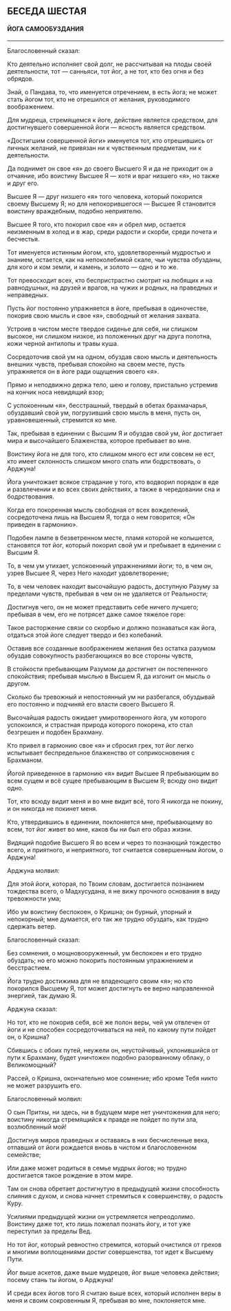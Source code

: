 ## БЕСЕДА ШЕСТАЯ
#### ЙОГА САМООБУЗДАНИЯ

---
Благословенный сказал:

Кто деятельно исполняет свой долг, не рассчитывая на плоды своей деятельности, тот — санньяси, тот йог, а не тот, кто без огня и без обрядов.

Знай, о Пандава, то, что именуется отречением, в есть йога; не может стать йогом тот, кто не отрешился от желания, руководимого воображением.

Для мудреца, стремящемся к йоге, действие является средством, для достигнувшего совершенной йоги — ясность является средством.

«Достигшим совершенной йоги» именуется тот, кто отрешившись от личных желаний, не привязан ни к чувственным предметам, ни к деятельности.

Да поднимет он свое «я» до своего Высшего Я и да не приходит он а отчаяние, ибо воистину Высшее Я — хотя и враг низшего «я», но также и друг его.

Высшее Я — друг низшего «я» того человека, который покорился своему Высшему Я; но для непокорившегося — Высшее Я становится воистину враждебным, подобно неприятелю.

Высшее Я того, кто покорил свое «я» и обрел мир, остается неизменным в холод и в жар, среди радости и скорби, среди почета и бесчестья.

Тот именуется истинным йогом, кто, удовлетворенный мудростью и знанием, остается, как на непоколебимой скале, чьи чувства обузданы, для кого и ком земли, и камень, и золото — одно и то же.

Тот превосходит всех, кто беспристрастно смотрит на любящих и на равнодушных, на друзей и врагов, на чужих и родных, на праведных и неправедных.

Пусть йог постоянно упражняется в йоге, пребывая в одиночестве, покорив свою мысль и свое «я», свободный от желания захвата.

Устроив в чистом месте твердое сиденье для себя, ни слишком высокое, ни слишком низкое, из положенных друг на друга полотна, кожи черной антилопы и травы куша.

Сосредоточив свой ум на одном, обуздав свою мысль и деятельность внешних чувств, пребывая спокойно на своем месте, пусть упражняется он в йоге ради ощущения своего «я».

Прямо и неподвижно держа тело, шею и голову, пристально устремив на кончик носа невидящий взор;

С успокоенным «я», бесстрашный, твердый в обетах брахмачарья, обуздавший свой ум, погрузивший свою мысль в меня, пусть он, уравновешенный, стремится ко мне.

Так, пребывая в единении с Высшим Я и обуздав свой ум, йог достигает мира и высочайшего Блаженства, которое пребывает во мне.

Воистину йога не для того, кто слишком много ест или совсем не ест, кто имеет склонность слишком много спать или бодрствовать, о Арджуна!

Йога уничтожает всякое страдание у того, кто водворил порядок в еде и развлечении и во всех своих действиях, а также в чередовании сна и бодрствования.

Когда его покоренная мысль свободная от всех вожделений, сосредоточена лишь на Высшем Я, тогда о нем говорится; «Он приведен в гармонию».

Подобен лампе в безветренном месте, пламя которой не колышется, становятся тот йог, который покорил свой ум и пребывает в единении с Высшим Я.

То, в чем ум утихает, успокоенный упражнениями йоги; то, в чем он, узрев Высшее Я, через Него находит удовлетворение;

То, в чем человек находит высочайшую радость, доступную Разуму за пределами чувств, пребывая в чем он не удаляется от Реальности;

Достигнув чего, он не может представить себе ничего лучшего; пребывая в чем, его не потрясет даже самое тяжелое горе:

Такое расторжение связи со скорбью и должно познаваться как йога, отдаться этой йоге следует твердо и без колебаний.

Оставив все созданные воображением желания без остатка разумом обуздав совокупность разбегающихся во все стороны чувств,

В стойкости пребывающим Разумом да достигнет он постепенного спокойствия; пребывая мыслью в Высшем Я, да изгонит он мысль о другом.

Сколько бы тревожный и непостоянный ум ни разбегался, обуздывай его постоянно и подчиняй его власти своего Высшего Я.

Высочайшая радость ожидает умиротворенного йога, ум которого успокоился, и страстная природа которого покорена, кто стал безгрешен и подобен Брахману.

Кто привел в гармонию свое «я» и сбросил грех, тот йог легко испытывает беспредельное блаженство от соприкосновения с Брахманом.

Йогой приведенное в гармонию «я» видит Высшее Я пребывающим во всем сущем и всё сущее пребывающим в Высшем Я; всюду оно видит одно.

Тот, кто всюду видит меня и во мне видит всё, того Я никогда не покину, и он никогда не покинет меня.

Кто, утвердившись в единении, поклоняется мне, пребывающему во всем, тот йог живет во мне, каков бы ни был его образ жизни.

Видящий подобие Высшего Я во всем и через то познающий тождество всего, и приятного, и неприятного, тот считается совершенным йогом, о Арджуна!

Арджуна молвил:

Для этой йоги, которая, по Твоим словам, достигается познанием тождества всего, о Мадхусудана, я не вижу прочного основания в виду тревожности ума;

Ибо ум воистину беспокоен, о Кришна; он бурный, упорный и непокорный; мне думается, его так же трудно обуздать, как трудно сдержать ветер.

Благословенный сказал:

Без сомнения, о мощновооруженный, ум беспокоен и его трудно обуздать; но его можно покорить постоянным упражнением и бесстрастием.

Йога трудно достижима для не владеющего своим «я»; но кто покорился Высшему Я, тот может достигнуть ее верно направленной энергией, так думаю Я.

Арджуна сказал:

Но тот, кто не покорив себя, всё же полон веры, чей ум отвлечен от йоги и не способен сосредоточиваться на ней, по какому пути пойдет он, о Кришна?

Сбившись с обоих путей, неужели он, неустойчивый, уклонившийся от пути к Брахману, будет уничтожен подобно разорванному облаку, о Великомощный?

Рассей, о Кришна, окончательно мое сомнение; ибо кроме Тебя никто не может разрушить его.

Благословенный молвил:

О сын Притхы, ни здесь, ни в будущем мире нет уничтожения для него; воистину никогда стремящийся к правде не пойдет по пути зла, возлюбленный мой!

Достигнув миров праведных и оставаясь в них бесчисленные века, отпавший от йоги рождается вновь в чистом и благословенном семействе;

Или даже может родиться в семье мудрых йогов; но трудно достигается такое рождение в этом мире.

Там он снова обретает достигнутую в предыдущей жизни способность слияния с духом, и снова начнет стремиться к совершенству, о радость Куру.

Усилиями предыдущей жизни он устремляется непреодолимо. Воистину даже тот, кто лишь пожелал познать йогу, и тот уже переступил за пределы Вед.

Но тот йог, который ревностно стремится, который очистился от грехов и многими воплощениями достиг совершенства, тот идет к Высшему Пути.

Йог выше аскетов, даже выше мудрецов, йог выше человека действия; посему стань ты йогом, о Арджуна!

И среди всех йогов того Я считаю выше всех, который исполнен веры в меня и своим сокровенным Я, пребывая во мне, поклоняется мне.
